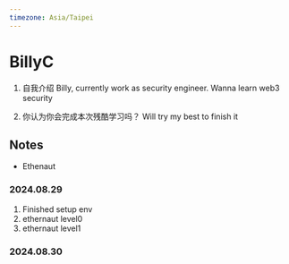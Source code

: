 ```yaml
---
timezone: Asia/Taipei
---
```



# BillyC

1. 自我介绍
Billy, currently work as security engineer. Wanna learn web3 security

2. 你认为你会完成本次残酷学习吗？
Will try my best to finish it

## Notes

<!-- Content_START -->
- Ethenaut

### 2024.08.29

1. Finished setup env
2. ethernaut level0
3. ethernaut level1


### 2024.08.30


<!-- Content_END -->
